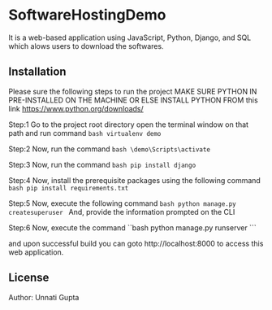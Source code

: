 # SoftwareHostingDemo
It is a web-based application using JavaScript, Python, Django, and SQL which alows users to download the softwares.

## Installation
Please sure the following steps to run the project
MAKE SURE PYTHON IN PRE-INSTALLED ON THE MACHINE OR ELSE INSTALL PYTHON FROM this link 
    https://www.python.org/downloads/

Step:1 Go to the project root directory open the terminal window on that path and run command 
    ```bash
    virtualenv demo
    ```

Step:2 Now, run the command 
    ```bash
    \demo\Scripts\activate
    ```

Step:3 Now, run the command 
    ```bash
    pip install django
    ```   

Step:4 Now, install the prerequisite packages using the following command
    ```bash
    pip install requirements.txt
    ```

Step:5 Now, execute the following command
    ```bash
    python manage.py createsuperuser
    ```
    And, provide the information prompted on the CLI

Step:6 Now, execute the command 
    ``bash
        python manage.py runserver
    ```

 and upon successful build you can goto http://localhost:8000 to access this web application.


## License
Author: Unnati Gupta


